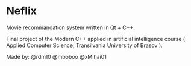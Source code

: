 # Neflix

Movie recommandation system written in Qt + C++.

Final project of the Modern C++ applied in artificial intelligence course ( Applied Computer Science, Transilvania University of Brasov ).


Made by:
@rdm10
@mboboo
@xMihai01

